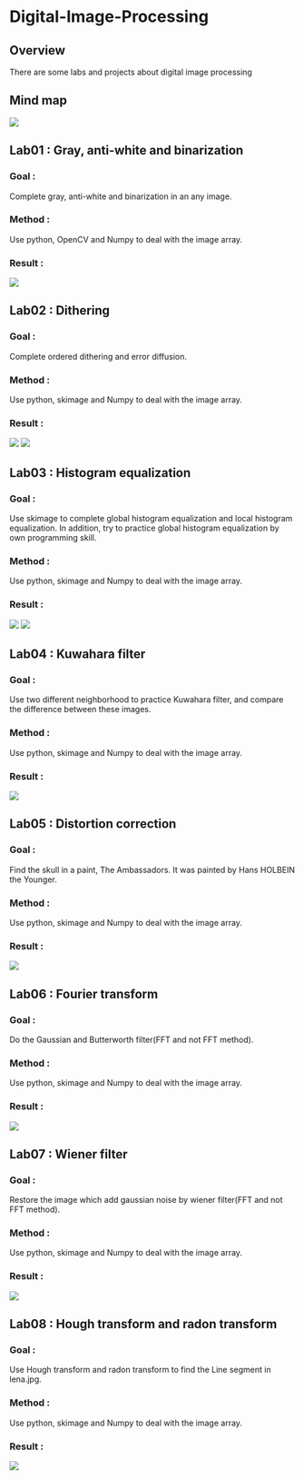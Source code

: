# Digital-Image-Processing

## Overview
There are some labs and projects about digital image processing
>

## Mind map
>
![](https://github.com/tailer954/Digital-Image-Processing/blob/master/%E6%95%B8%E4%BD%8D%E5%BD%B1%E5%83%8F%E8%99%95%E7%90%86.png)

## Lab01 : Gray, anti-white and binarization
### Goal :      
Complete gray, anti-white and binarization in an any image.
>
### Method :      
Use python, OpenCV and Numpy to deal with the image array.
>
### Result :     
![](https://github.com/tailer954/Digital-Image-Processing/blob/master/Lab01_Gray%2C%20anti-white%20and%20binarization/LAB01_sets.PNG)
>
## Lab02 : Dithering
### Goal :      
Complete ordered dithering and error diffusion.
>
### Method :      
Use python, skimage and Numpy to deal with the image array.
>
### Result :     
![](https://github.com/tailer954/Digital-Image-Processing/blob/master/Lab02_Dithering/OrderDitherSets.PNG)
![](https://github.com/tailer954/Digital-Image-Processing/blob/master/Lab02_Dithering/ErrorDiffSets.PNG)
>
## Lab03 : Histogram equalization
### Goal :      
Use skimage to complete global histogram equalization and local histogram equalization. In addition, try to practice global histogram equalization by own programming skill.
>
### Method :      
Use python, skimage and Numpy to deal with the image array.
>
### Result :     
![](https://github.com/tailer954/Digital-Image-Processing/blob/master/Lab03_Histogram%20equalization/LAB03Sets.PNG)
![](https://github.com/tailer954/Digital-Image-Processing/blob/master/Lab03_Histogram%20equalization/HistogramSets.png)
>

## Lab04 : Kuwahara filter
### Goal :      
Use two different neighborhood to practice Kuwahara filter, and compare the difference between these images.
>
### Method :      
Use python, skimage and Numpy to deal with the image array.
>
### Result :     
![](https://github.com/tailer954/Digital-Image-Processing/blob/master/Lab04_Kuwahara%20filter/LAB04Sets.PNG)
>

## Lab05 : Distortion correction
### Goal :      
Find the skull in a paint, The Ambassadors. It was painted by Hans HOLBEIN the Younger.
>
### Method :      
Use python, skimage and Numpy to deal with the image array.
>
### Result :     
![](https://github.com/tailer954/Digital-Image-Processing/blob/master/Lab05_Distortion%20correction/Lab05Sets.PNG)
>

## Lab06 : Fourier transform
### Goal :      
Do the Gaussian and Butterworth filter(FFT and not FFT method).
>
### Method :      
Use python, skimage and Numpy to deal with the image array.
>
### Result :     
![](https://github.com/tailer954/Digital-Image-Processing/blob/master/Lab06_Fourier%20transform/Lab06Sets.jpg)
>

## Lab07 : Wiener filter
### Goal :      
Restore the image which add gaussian noise by wiener filter(FFT and not FFT method). 
>
### Method :      
Use python, skimage and Numpy to deal with the image array.
>
### Result :     
![](https://github.com/tailer954/Digital-Image-Processing/blob/master/Lab07_Wiener%20filter/Lab07Sets.jpg)
>

## Lab08 : Hough transform and radon transform
### Goal :      
Use Hough transform and radon transform to find the Line segment in lena.jpg.
>
### Method :      
Use python, skimage and Numpy to deal with the image array.
>
### Result :     
![](https://github.com/tailer954/Digital-Image-Processing/blob/master/Lab08_Hough%20transform%20and%20radon%20transform/Lab08Sets.PNG)
>
